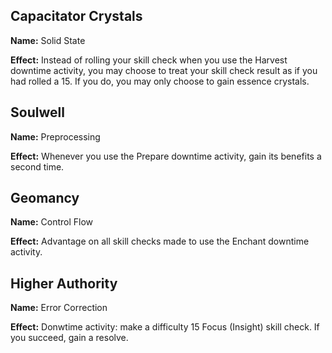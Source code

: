 ## Capacitator Crystals
**Name:** Solid State

**Effect:** Instead of rolling your skill check when you use the Harvest downtime activity, you may choose to treat your skill check result as if you had rolled a 15. If you do, you may only choose to gain essence crystals.

## Soulwell
**Name:** Preprocessing

**Effect:** Whenever you use the Prepare downtime activity, gain its benefits a second time.

## Geomancy
**Name:** Control Flow

**Effect:** Advantage on all skill checks made to use the Enchant downtime activity.

## Higher Authority
**Name:** Error Correction

**Effect:** Donwtime activity: make a difficulty 15 Focus (Insight) skill check. If you succeed, gain a resolve.

